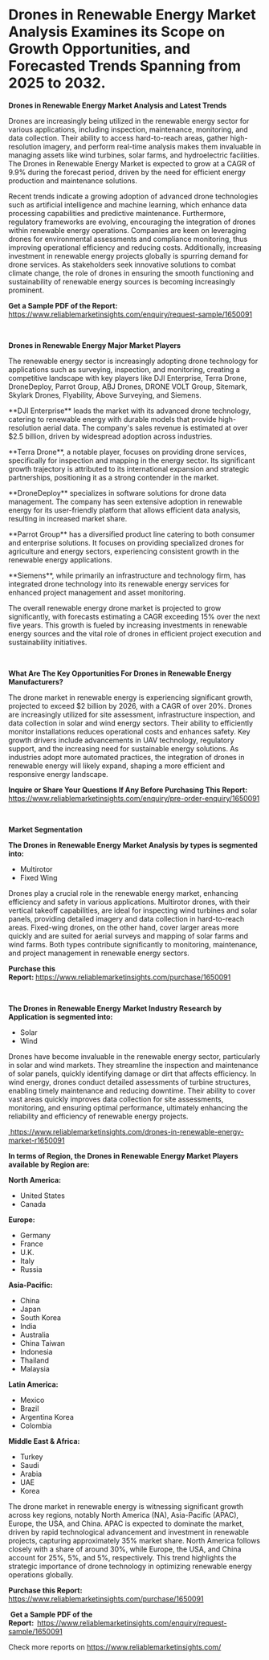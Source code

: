 <p><h1>Drones in Renewable Energy Market Analysis Examines its Scope on Growth Opportunities, and Forecasted Trends Spanning from 2025 to 2032.</h1></p><p><strong>Drones in Renewable Energy Market Analysis and Latest Trends</strong></p>
<p><p>Drones are increasingly being utilized in the renewable energy sector for various applications, including inspection, maintenance, monitoring, and data collection. Their ability to access hard-to-reach areas, gather high-resolution imagery, and perform real-time analysis makes them invaluable in managing assets like wind turbines, solar farms, and hydroelectric facilities. The Drones in Renewable Energy Market is expected to grow at a CAGR of 9.9% during the forecast period, driven by the need for efficient energy production and maintenance solutions. </p><p>Recent trends indicate a growing adoption of advanced drone technologies such as artificial intelligence and machine learning, which enhance data processing capabilities and predictive maintenance. Furthermore, regulatory frameworks are evolving, encouraging the integration of drones within renewable energy operations. Companies are keen on leveraging drones for environmental assessments and compliance monitoring, thus improving operational efficiency and reducing costs. Additionally, increasing investment in renewable energy projects globally is spurring demand for drone services. As stakeholders seek innovative solutions to combat climate change, the role of drones in ensuring the smooth functioning and sustainability of renewable energy sources is becoming increasingly prominent.</p></p>
<p><strong>Get a Sample PDF of the Report:&nbsp;</strong> <a href="https://www.reliablemarketinsights.com/enquiry/request-sample/1650091?utm_campaign=2891&utm_medium=2&utm_source=Github&utm_content=ia&utm_term=08042025&utm_id=drones-in-renewable-energy">https://www.reliablemarketinsights.com/enquiry/request-sample/1650091</a></p>
<p>&nbsp;</p>
<p><strong>Drones in Renewable Energy Major Market Players</strong></p>
<p><p>The renewable energy sector is increasingly adopting drone technology for applications such as surveying, inspection, and monitoring, creating a competitive landscape with key players like DJI Enterprise, Terra Drone, DroneDeploy, Parrot Group, ABJ Drones, DRONE VOLT Group, Sitemark, Skylark Drones, Flyability, Above Surveying, and Siemens.</p><p>**DJI Enterprise** leads the market with its advanced drone technology, catering to renewable energy with durable models that provide high-resolution aerial data. The company's sales revenue is estimated at over $2.5 billion, driven by widespread adoption across industries.</p><p>**Terra Drone**, a notable player, focuses on providing drone services, specifically for inspection and mapping in the energy sector. Its significant growth trajectory is attributed to its international expansion and strategic partnerships, positioning it as a strong contender in the market.</p><p>**DroneDeploy** specializes in software solutions for drone data management. The company has seen extensive adoption in renewable energy for its user-friendly platform that allows efficient data analysis, resulting in increased market share.</p><p>**Parrot Group** has a diversified product line catering to both consumer and enterprise solutions. It focuses on providing specialized drones for agriculture and energy sectors, experiencing consistent growth in the renewable energy applications.</p><p>**Siemens**, while primarily an infrastructure and technology firm, has integrated drone technology into its renewable energy services for enhanced project management and asset monitoring.</p><p>The overall renewable energy drone market is projected to grow significantly, with forecasts estimating a CAGR exceeding 15% over the next five years. This growth is fueled by increasing investments in renewable energy sources and the vital role of drones in efficient project execution and sustainability initiatives.</p></p>
<p>&nbsp;</p>
<p><strong>What Are The Key Opportunities For Drones in Renewable Energy Manufacturers?</strong></p>
<p><p>The drone market in renewable energy is experiencing significant growth, projected to exceed $2 billion by 2026, with a CAGR of over 20%. Drones are increasingly utilized for site assessment, infrastructure inspection, and data collection in solar and wind energy sectors. Their ability to efficiently monitor installations reduces operational costs and enhances safety. Key growth drivers include advancements in UAV technology, regulatory support, and the increasing need for sustainable energy solutions. As industries adopt more automated practices, the integration of drones in renewable energy will likely expand, shaping a more efficient and responsive energy landscape.</p></p>
<p><strong>Inquire or Share Your Questions If Any Before Purchasing This Report:</strong> <a href="https://www.reliablemarketinsights.com/enquiry/pre-order-enquiry/1650091?utm_campaign=2891&utm_medium=2&utm_source=Github&utm_content=ia&utm_term=08042025&utm_id=drones-in-renewable-energy">https://www.reliablemarketinsights.com/enquiry/pre-order-enquiry/1650091</a></p>
<p>&nbsp;</p>
<p><strong>Market Segmentation</strong></p>
<p><strong>The Drones in Renewable Energy Market Analysis by types is segmented into:</strong></p>
<p><ul><li>Multirotor</li><li>Fixed Wing</li></ul></p>
<p><p>Drones play a crucial role in the renewable energy market, enhancing efficiency and safety in various applications. Multirotor drones, with their vertical takeoff capabilities, are ideal for inspecting wind turbines and solar panels, providing detailed imagery and data collection in hard-to-reach areas. Fixed-wing drones, on the other hand, cover larger areas more quickly and are suited for aerial surveys and mapping of solar farms and wind farms. Both types contribute significantly to monitoring, maintenance, and project management in renewable energy sectors.</p></p>
<p><strong>Purchase this Report:&nbsp;</strong><a href="https://www.reliablemarketinsights.com/purchase/1650091?utm_campaign=2891&utm_medium=2&utm_source=Github&utm_content=ia&utm_term=08042025&utm_id=drones-in-renewable-energy">https://www.reliablemarketinsights.com/purchase/1650091</a></p>
<p>&nbsp;</p>
<p><strong>The Drones in Renewable Energy Market Industry Research by Application is segmented into:</strong></p>
<p><ul><li>Solar</li><li>Wind</li></ul></p>
<p><p>Drones have become invaluable in the renewable energy sector, particularly in solar and wind markets. They streamline the inspection and maintenance of solar panels, quickly identifying damage or dirt that affects efficiency. In wind energy, drones conduct detailed assessments of turbine structures, enabling timely maintenance and reducing downtime. Their ability to cover vast areas quickly improves data collection for site assessments, monitoring, and ensuring optimal performance, ultimately enhancing the reliability and efficiency of renewable energy projects.</p></p>
<p><a href="https://www.reliablemarketinsights.com/drones-in-renewable-energy-market-r1650091?utm_campaign=2891&utm_medium=2&utm_source=Github&utm_content=ia&utm_term=08042025&utm_id=drones-in-renewable-energy">&nbsp;https://www.reliablemarketinsights.com/drones-in-renewable-energy-market-r1650091</a></p>
<p><strong>In terms of Region, the Drones in Renewable Energy Market Players available by Region are:</strong></p>
<p>
    <p> <strong> North America: </strong>
        <ul>
            <li>United States</li>
            <li>Canada</li>
        </ul>
        </p> 
    <p> <strong> Europe: </strong>
        <ul>
            <li>Germany</li>
            <li>France</li>
            <li>U.K.</li>
            <li>Italy</li>
            <li>Russia</li>
        </ul>
        </p> 
    <p> <strong> Asia-Pacific: </strong>
        <ul>
            <li>China</li>
            <li>Japan</li>
            <li>South Korea</li>
            <li>India</li>
            <li>Australia</li>
            <li>China Taiwan</li>
            <li>Indonesia</li>
            <li>Thailand</li>
            <li>Malaysia</li>
        </ul>
        </p> 
    <p> <strong> Latin America: </strong>
        <ul>
            <li>Mexico</li>
            <li>Brazil</li>
            <li>Argentina Korea</li>
            <li>Colombia</li>
        </ul>
        </p> 
    <p> <strong> Middle East & Africa: </strong>
        <ul>
            <li>Turkey</li>
            <li>Saudi</li>
            <li>Arabia</li>
            <li>UAE</li>
            <li>Korea</li>
        </ul>
    </p>
    </p>
<p><p>The drone market in renewable energy is witnessing significant growth across key regions, notably North America (NA), Asia-Pacific (APAC), Europe, the USA, and China. APAC is expected to dominate the market, driven by rapid technological advancement and investment in renewable projects, capturing approximately 35% market share. North America follows closely with a share of around 30%, while Europe, the USA, and China account for 25%, 5%, and 5%, respectively. This trend highlights the strategic importance of drone technology in optimizing renewable energy operations globally.</p></p>
<p><strong>Purchase this Report: </strong><a href="https://www.reliablemarketinsights.com/purchase/1650091?utm_campaign=2891&utm_medium=2&utm_source=Github&utm_content=ia&utm_term=08042025&utm_id=drones-in-renewable-energy">https://www.reliablemarketinsights.com/purchase/1650091</a></p>
<p>&nbsp;<strong>Get a Sample PDF of the Report:&nbsp;&nbsp;</strong><a href="https://www.reliablemarketinsights.com/enquiry/request-sample/1650091?utm_campaign=2891&utm_medium=2&utm_source=Github&utm_content=ia&utm_term=08042025&utm_id=drones-in-renewable-energy">https://www.reliablemarketinsights.com/enquiry/request-sample/1650091</a></p>
<p><strong></strong></p>
<p>Check more reports on <a href="https://www.reliablemarketinsights.com/?utm_campaign=2891&utm_medium=2&utm_source=Github&utm_content=ia&utm_term=08042025&utm_id=drones-in-renewable-energy">https://www.reliablemarketinsights.com/</a></p>